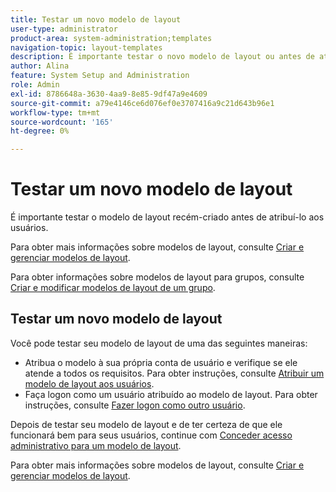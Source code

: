 ```yaml
---
title: Testar um novo modelo de layout
user-type: administrator
product-area: system-administration;templates
navigation-topic: layout-templates
description: É importante testar o novo modelo de layout ou antes de atribuí-lo aos usuários.
author: Alina
feature: System Setup and Administration
role: Admin
exl-id: 8786648a-3630-4aa9-8e85-9df47a9e4609
source-git-commit: a79e4146ce6d076ef0e3707416a9c21d643b96e1
workflow-type: tm+mt
source-wordcount: '165'
ht-degree: 0%

---
```


# Testar um novo modelo de layout

É importante testar o modelo de layout recém-criado antes de atribuí-lo aos usuários.

Para obter mais informações sobre modelos de layout, consulte [Criar e gerenciar modelos de layout](../../../administration-and-setup/customize-workfront/use-layout-templates/create-and-manage-layout-templates.md).

Para obter informações sobre modelos de layout para grupos, consulte [Criar e modificar modelos de layout de um grupo](../../../administration-and-setup/manage-groups/work-with-group-objects/create-and-modify-a-groups-layout-templates.md).

## Testar um novo modelo de layout

Você pode testar seu modelo de layout de uma das seguintes maneiras:

* Atribua o modelo à sua própria conta de usuário e verifique se ele atende a todos os requisitos. Para obter instruções, consulte [Atribuir um modelo de layout aos usuários](../../../administration-and-setup/customize-workfront/use-layout-templates/assign-users-to-layout-template.md#assign).
* Faça logon como um usuário atribuído ao modelo de layout. Para obter instruções, consulte [Fazer logon como outro usuário](../../../administration-and-setup/add-users/create-and-manage-users/log-in-as-another-user.md).

Depois de testar seu modelo de layout e de ter certeza de que ele funcionará bem para seus usuários, continue com [Conceder acesso administrativo para um modelo de layout](../../../administration-and-setup/customize-workfront/use-layout-templates/grant-admin-access-layout-template.md).

Para obter mais informações sobre modelos de layout, consulte [Criar e gerenciar modelos de layout](../../../administration-and-setup/customize-workfront/use-layout-templates/create-and-manage-layout-templates.md).
